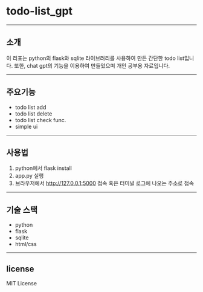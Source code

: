 # todo-list_gpt

---

## 소개

이 리포는 python의 flask와 sqlite 라이브러리를 사용하여 만든 간단한 todo list입니다.
또한, chat gpt의 기능을 이용하여 만들었으며 개인 공부용 자료입니다.

---

## 주요기능

 - todo list add
 - todo list delete
 - todo list check func.
 - simple ui

---

## 사용법

1. python에서 flask install
2. app.py 실행
3. 브라우저에서 http://127.0.0.1:5000 접속 혹은 터미널 로그에 나오는 주소로 접속

---

## 기술 스택

 - python
 - flask
 - sqlite
 - html/css

---

## license

MIT License
